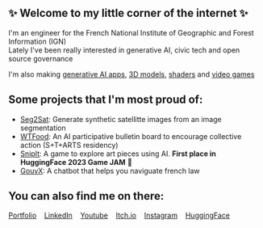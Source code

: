 ## ✨ Welcome to my little corner of the internet ✨

I'm an engineer for the French National Institute of Geographic and Forest Information (IGN)   
Lately I've been really interested in generative AI, civic tech and open source governance   

I'm also making [generative AI apps](https://koll.ai), [3D models](https://www.instagram.com/retronyme/), [shaders](https://www.shadertoy.com/user/retronyme) and [video games](https://ohmlet.itch.io/)  

## Some projects that I'm most proud of:
- [Seg2Sat](https://github.com/RubenGres/Seg2Sat): Generate synthetic satellitte images from an image segmentation
- [WTFood](https://wtfood.eu): An AI participative bulletin board to encourage collective action (S+T+ARTS residency)
- [SnipIt](https://ohmlet.itch.io/snip-it): A game to explore art pieces using AI. **First place in HuggingFace 2023 Game JAM** 🎉
- [GouvX](https://www.gouvx.fr): A chatbot that helps you naviguate french law

## You can also find me on there:
   [Portfolio](https://rubengr.es/) &nbsp;&nbsp;
   [LinkedIn](https://www.linkedin.com/in/ruben-gres-484930158/) &nbsp;&nbsp;
   [Youtube](https://www.youtube.com/channel/UCfeAbDpZDJJcWIIrJYSp5Xg) &nbsp;&nbsp;
   [Itch.io](https://ohmlet.itch.io/) &nbsp;&nbsp;
   [Instagram](https://www.instagram.com/retronyme/) &nbsp;&nbsp;
   [HuggingFace](https://huggingface.co/rgres) &nbsp;&nbsp;

